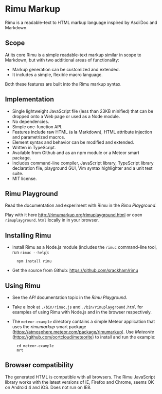 # Rimu Markup

Rimu is a readable-text to HTML markup language inspired by AsciiDoc
and Markdown.


## Scope

At its core Rimu is a simple readable-text markup similar in scope to
Markdown, but with two additional areas of functionality:

- Markup generation can be customized and extended.
- It includes a simple, flexible macro language.

Both these features are built into the Rimu markup syntax.


## Implementation

- Single lightweight JavaScript file (less than 23KB minified) that
  can be dropped onto a Web page or used as a Node module.
- No dependencies.
- Simple one-function API.
- Features include raw HTML (a la Markdown), HTML attribute injection
  and parametrized macros.
- Element syntax and behavior can be modified and extended.
- Written in TypeScript.
- Available from Github and as an npm module or a Meteor smart package.
- Includes command-line compiler, JavaScript library, TypeScript
  library declaration file, playground GUI,
  Vim syntax highlighter and a unit test suite.
- MIT license.


## Rimu Playground

Read the documentation and experiment with Rimu in the _Rimu
Playground_.

Play with it here <http://rimumarkup.org/rimuplayground.html> or
open `rimuplayground.html` locally in in your browser.


## Installing Rimu

- Install Rimu as a Node.js module (includes the `rimuc` command-line
  tool, run `rimuc --help`):

        npm install rimu

- Get the source from Github: <https://github.com/srackham/rimu>


## Using Rimu

- See the _API_ documentation topic in the _Rimu Playground_.
- Take a look at `./bin/rimuc.js` and `./bin/rimuplayground.html` for
  examples of using Rimu with Node.js and in the browser respectively.
- The `meteor-example` directory contains a simple Meteor application
  that uses the _rimumarkup_ smart package
  (<https://atmosphere.meteor.com/package/rimumarkup>). Use
  _Meteorite_ (<https://github.com/oortcloud/meteorite>) to install
  and run the example:

        cd meteor-example
        mrt


## Browser compatibility

The generated HTML is compatible with all browsers. The Rimu
JavaScript library works with the latest versions of IE, Firefox and
Chrome, seems OK on Android 4 and iOS. Does not run on IE8.
